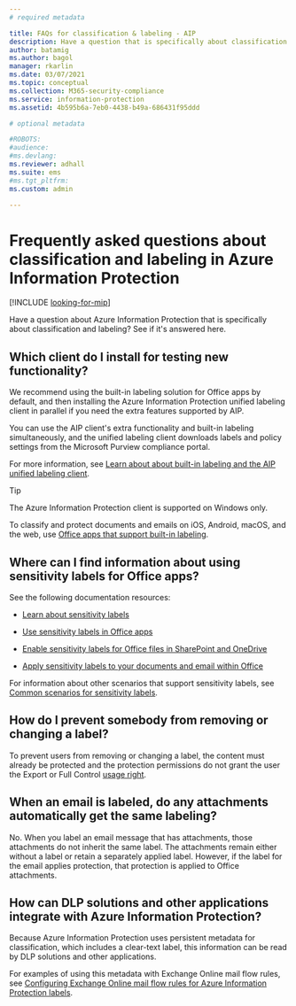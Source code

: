 ```yaml
---
# required metadata

title: FAQs for classification & labeling - AIP
description: Have a question that is specifically about classification and labeling using Azure Information Protection? See if it's answered here. 
author: batamig
ms.author: bagol
manager: rkarlin
ms.date: 03/07/2021
ms.topic: conceptual
ms.collection: M365-security-compliance
ms.service: information-protection
ms.assetid: 4b595b6a-7eb0-4438-b49a-686431f95ddd

# optional metadata

#ROBOTS:
#audience:
#ms.devlang:
ms.reviewer: adhall
ms.suite: ems
#ms.tgt_pltfrm:
ms.custom: admin

---
```


# Frequently asked questions about classification and labeling in Azure Information Protection

[!INCLUDE [looking-for-mip](includes/looking-for-mip.md)]

Have a question about Azure Information Protection that is specifically about classification and labeling?  See if it's answered here.

## Which client do I install for testing new functionality?

We recommend using the built-in labeling solution for Office apps by default, and then installing the Azure Information Protection unified labeling client in parallel if you need the extra features supported by AIP.

You can use the AIP client's extra functionality and built-in labeling simultaneously, and the unified labeling client downloads labels and policy settings from the Microsoft Purview compliance portal.

For more information, see [Learn about about built-in labeling and the AIP unified labeling client](rms-client/use-client.md).

> [!TIP]
> The Azure Information Protection client is supported on Windows only.
>
> To classify and protect documents and emails on iOS, Android, macOS, and the web, use [Office apps that support built-in labeling](/microsoft-365/compliance/sensitivity-labels-office-apps#support-for-sensitivity-label-capabilities-in-apps).
>

## Where can I find information about using sensitivity labels for Office apps?

See the following documentation resources:

- [Learn about sensitivity labels](/microsoft-365/compliance/sensitivity-labels)

- [Use sensitivity labels in Office apps](/microsoft-365/compliance/sensitivity-labels-office-apps)

- [Enable sensitivity labels for Office files in SharePoint and OneDrive](/microsoft-365/compliance/sensitivity-labels-sharepoint-onedrive-files)

- [Apply sensitivity labels to your documents and email within Office](https://support.office.com/article/Apply-sensitivity-labels-to-your-documents-and-email-within-Office-2f96e7cd-d5a4-403b-8bd7-4cc636bae0f9#ID0EBFAAA=Office_365)

For information about other scenarios that support sensitivity labels, see [Common scenarios for sensitivity labels](/microsoft-365/compliance/get-started-with-sensitivity-labels#common-scenarios-for-sensitivity-labels).

## How do I prevent somebody from removing or changing a label?

To prevent users from removing or changing a label, the content must already be protected and the protection permissions do not grant the user the Export or Full Control [usage right](configure-usage-rights.md).

## When an email is labeled, do any attachments automatically get the same labeling?

No. When you label an email message that has attachments, those attachments do not inherit the same label. The attachments remain either without a label or retain a separately applied label. However, if the label for the email applies protection, that protection is applied to Office attachments.

## How can DLP solutions and other applications integrate with Azure Information Protection?

Because Azure Information Protection uses persistent metadata for classification, which includes a clear-text label, this information can be read by DLP solutions and other applications.

For examples of using this metadata with Exchange Online mail flow rules, see [Configuring Exchange Online mail flow rules for Azure Information Protection labels](/previous-versions/azure/information-protection/configure-exo-rules).